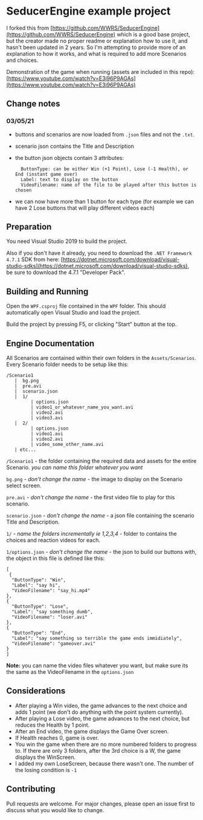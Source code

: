 # SeducerEngine example project

I forked this from [https://github.com/WWRS/SeducerEngine](https://github.com/WWRS/SeducerEngine) which is a good base project, but the creator made no proper readme or explanation how to use it, and hasn't been updated in 2 years. So I'm attempting to provide more of an explanation to how it works, and what is required to add more Scenarios and choices. 

Demonstration of the game when running (assets are included in this repo):
[https://www.youtube.com/watch?v=E3i96P9AGAs](https://www.youtube.com/watch?v=E3i96P9AGAs)

## Change notes
### 03/05/21 
 - buttons and scenarios are now loaded from `.json` files and not the `.txt`. 
 - scenario json contains the Title and Description
 - the button json objects contain 3 attributes:
 
         ButtonType: can be either Win (+1 Point), Lose (-1 Health), or End (instant game over)
         Label: text to display on the button
         VideoFilename: name of the file to be played after this button is chosen
         
 - we can now have more than 1 button for each type (for example we can have 2 Lose buttons that will play different videos each)

## Preparation

You need Visual Studio 2019 to build the project.

Also if you don't have it already, you need to download the `.NET Framework 4.7.1` SDK from here: [https://dotnet.microsoft.com/download/visual-studio-sdks](https://dotnet.microsoft.com/download/visual-studio-sdks), be sure to download the 4.7.1 "Developer Pack".  

## Building and Running

Open the `WPF.csproj` file contained in the `WPF` folder. This should automatically open Visual Studio and load the project. 

Build the project by pressing F5, or clicking "Start" button at the top. 

## Engine Documentation

All Scenarios are contained within their own folders in the `Assets/Scenarios`. Every Scenario folder needs to be setup like this:

```
/Scenario1
   |  bg.png
   |  pre.avi
   |  scenario.json
   |  1/
         | options.json
         | video1_or_whatever_name_you_want.avi
         | video2.avi
         | video3.avi
   |  2/
         | options.json
         | video1.avi
         | video2.avi
         | video_some_other_name.avi
   | etc...
```
`/Scenario1` - the folder containing the required data and assets for the entire Scenario. _you can name this folder whatever you want_

`bg.png` -  _don't change the name_ - the image to display on the Scenario select screen.

`pre.avi` -  _don't change the name_ - the first video file to play for this scenario.

`scenario.json` -  _don't change the name_ - a json file containing the scenario Title and Description.

`1/` -  _name the folders incrementally ie 1,2,3,4_ - folder to contains the choices and reaction videos for each.

`1/options.json` -  _don't change the name_ - the json to build our buttons with, the object in this file is defined like this: 

  ```
 [
   {
    "ButtonType": "Win",
    "Label": "say hi",
    "VideoFilename": "say_hi.mp4"
  },
  {
    "ButtonType": "Lose",
    "Label": "say something dumb",
    "VideoFilename": "loser.avi"
  },
  {
    "ButtonType": "End",
    "Label": "say something so terrible the game ends immidiately",
    "VideoFilename": "gameover.avi"
  }
]
  ```
  **Note:** you can name the video files whatever you want, but make sure its the same as the VideoFilename in the `options.json`

## Considerations

- After playing a Win video, the game advances to the next choice and adds 1 point (we don't do anything with the point system currently).
- After playing a Lose video, the game advances to the next choice, but reduces the Health by 1 point.
- After an End video, the game displays the Game Over screen.
- If Health reaches 0, game is over.
- You win the game when there are no more numbered folders to progress to. If there are only 3 folders, after the 3rd choice is a W, the game displays the WinScreen. 
- I added my own LoseScreen, because there wasn't one. The number of the losing condition is `-1`

## Contributing
Pull requests are welcome. For major changes, please open an issue first to discuss what you would like to change.
